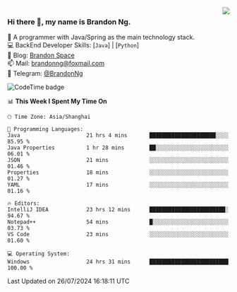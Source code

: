 <img  align="right" src="https://github-readme-stats-brandon0824.vercel.app/api/top-langs/?username=brandon0824&layout=compact">

### Hi there 👋, my name is Brandon Ng.

🌱 A programmer with Java/Spring as the main technology stack.  
💻 BackEnd Developer Skills: [`Java`] | [`Python`]  
📝 Blog: [Brandon Space](https://brandonng.tech)  
📫 Mail: brandonng@foxmail.com  
📰 Telegram: [@BrandonNg](https://t.me/BrandonNg24)  

![CodeTime badge](https://img.shields.io/endpoint?style=flat-square&url=https%3A%2F%2Fapi.codetime.dev%2Fshield%3Fid%3D128%26project%3D%26in%3D604800000)

<!--START_SECTION:waka-->
📊 **This Week I Spent My Time On** 

```text
🕑︎ Time Zone: Asia/Shanghai

💬 Programming Languages: 
Java                     21 hrs 4 mins       █████████████████████░░░░   85.95 % 
Java Properties          1 hr 28 mins        ██░░░░░░░░░░░░░░░░░░░░░░░   06.01 % 
JSON                     21 mins             ░░░░░░░░░░░░░░░░░░░░░░░░░   01.46 % 
Properties               18 mins             ░░░░░░░░░░░░░░░░░░░░░░░░░   01.27 % 
YAML                     17 mins             ░░░░░░░░░░░░░░░░░░░░░░░░░   01.16 % 

🔥 Editors: 
IntelliJ IDEA            23 hrs 12 mins      ████████████████████████░   94.67 % 
Notepad++                54 mins             █░░░░░░░░░░░░░░░░░░░░░░░░   03.73 % 
VS Code                  23 mins             ░░░░░░░░░░░░░░░░░░░░░░░░░   01.60 % 

💻 Operating System: 
Windows                  24 hrs 31 mins      █████████████████████████   100.00 % 
```


 Last Updated on 26/07/2024 16:18:11 UTC
<!--END_SECTION:waka-->
